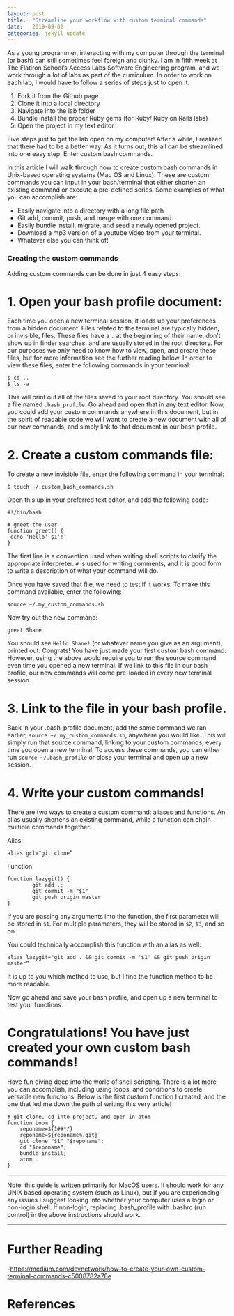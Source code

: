 ```yaml
---
layout: post
title:  "Streamline your workflow with custom terminal commands"
date:   2019-09-02
categories: jekyll update
---
```


As a young programmer, interacting with my computer through the terminal (or bash) can still sometimes feel foreign and clunky. I am in fifth week at The Flatiron School’s Access Labs Software Engineering program, and we work through a lot of labs as part of the curriculum. In order to work on each lab, I would have to follow a series of steps just to open it:

1. Fork it from the Github page
2. Clone it into a local directory
3. Navigate into the lab folder
4. Bundle install the proper Ruby gems (for Ruby/ Ruby on Rails labs)
5. Open the project in my text editor

Five steps just to get the lab open on my computer! After a while, I realized that there had to be a better way. As it turns out, this all can be streamlined into one easy step. Enter custom bash commands.

In this article I will walk through how to create custom bash commands in Unix-based operating systems (Mac OS and Linux). These are custom commands you can input in your bash/terminal that either shorten an existing command or execute a pre-defined series. Some examples of what you can accomplish are:

- Easily navigate into a directory with a long file path
- Git add, commit, push, and merge with one command.
- Easily bundle install, migrate, and seed a newly opened project.
- Download a mp3 version of a youtube video from your terminal.
- Whatever else you can think of!

### Creating the custom commands

Adding custom commands can be done in just 4 easy steps:

# 1. Open your bash profile document:

Each time you open a new terminal session, it loads up your preferences from a hidden document. Files related to the terminal are typically hidden, or invisible, files. These files have a `.` at the beginning of their name, don’t show up in finder searches, and are usually stored in the root directory. For our purposes we only need to know how to view, open, and create these files, but for more information see the further reading below. In order to view these files, enter the following commands in your terminal:

	$ cd ..
	$ ls -a

This will print out all of the files saved to your root directory. You should see a file named `.bash_profile`. Go ahead and open that in any text editor. Now, you could add your custom commands anywhere in this document, but in the spirit of readable code we will want to create a new document with all of our new commands, and simply link to that document in our bash profile.

# 2. Create a custom commands file:

To create a new invisible file, enter the following command in your terminal:

	$ touch ~/.custom_bash_commands.sh

Open this up in your preferred text editor, and add the following code:

	#!/bin/bash

	# greet the user
	function greet() {
 	 echo ‘Hello’ $1‘!’
	}

The first line is a convention used when writing shell scripts to clarify the appropriate interpreter. `#` is used for writing comments, and it is good form to write a description of what your command will do.

Once you have saved that file, we need to test if it works. To make this command available, enter the following:

	source ~/.my_custom_commands.sh

Now try out the new command:

	greet Shane

You should see `Hello Shane!` (or whatever name you give as an argument), printed out. Congrats! You have just made your first custom bash command. However, using the above would require you to run the source command even time you opened a new terminal. If we link to this file in our bash profile, our new commands will come pre-loaded in every new terminal session.

# 3. Link to the file in your bash profile.

Back in your .bash_profile document, add the same command we ran earlier, `source ~/.my_custom_commands.sh`, anywhere you would like. This will simply run that source command, linking to your custom commands, every time you open a new terminal. To access these commands, you can either run `source ~/.bash_profile` or close your terminal and open up a new session.

# 4. Write your custom commands!

There are two ways to create a custom command: aliases and functions. An alias usually shortens an existing command, while a function can chain multiple commands together.

Alias:

  `alias gcl="git clone”`

Function:

	function lazygit() {
    		git add .;
    		git commit -m "$1"
    		git push origin master
	}

If you are passing any arguments into the function, the first parameter will be stored in `$1`. For multiple parameters, they will be stored in `$2`, `$3`, and so on.

You could technically accomplish this function with an alias as well:

	alias lazygit="git add . && git commit -m '$1' && git push origin master”

It is up to you which method to use, but I find the function method to be more readable.

Now go ahead and save your bash profile, and open up a new terminal to test your functions.

# Congratulations! You have just created your own custom bash commands!

Have fun diving deep into the world of shell scripting. There is a lot more you can accomplish, including using loops, and conditions to create versatile new functions. Below is the first custom function I created, and the one that led me down the path of writing this very article!


```
# git clone, cd into project, and open in atom
function boom {
    reponame=${1##*/}
    reponame=${reponame%.git}
    git clone "$1" "$reponame";
    cd "$reponame";
    bundle install;
    atom .
}
```

---

Note: this guide is written primarily for MacOS users. It should work for any UNIX based operating system (such as Linux), but if you are experiencing any issues I suggest looking into whether your computer uses a login or non-login shell. If non-login, replacing .bash_profile with .bashrc (run control) in the above instructions should work.

---

# Further Reading

-https://medium.com/devnetwork/how-to-create-your-own-custom-terminal-commands-c5008782a78e

# References
